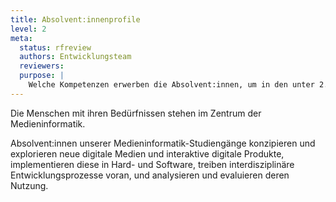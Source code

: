 ```yaml
---
title: Absolvent:innenprofile
level: 2
meta:
  status: rfreview
  authors: Entwicklungsteam
  reviewers: 
  purpose: | 
    Welche Kompetenzen erwerben die Absolvent:innen, um in den unter 2.2 genannten Handlungsfeldern wissenschaftsgeleitet und verantwortungsvoll tätig sein zu können (Absolvent:innenprofil)? 
---
```


Die Menschen mit ihren Bedürfnissen stehen im Zentrum der Medieninformatik.

Absolvent:innen unserer Medieninformatik-Studiengänge <span class="is-dux">konzipieren</span> und <span class="is-exa">explorieren</span> neue digitale Medien und interaktive digitale Produkte, <span class="is-dev">implementieren</span> diese in Hard- und Software, <span class="is-crea">treiben</span> interdisziplinäre Entwicklungsprozesse voran, und <span class="is-indi">analysieren</span> und <span class="is-indi">evaluieren</span> deren Nutzung.
